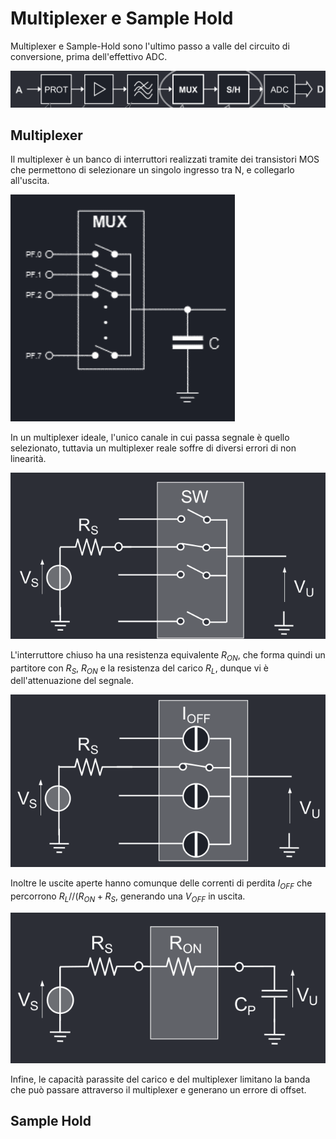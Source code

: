 # Multiplexer e Sample Hold
Multiplexer e Sample-Hold sono l'ultimo passo a valle del circuito di conversione, prima dell'effettivo ADC.

![alt text](../img/lezione_11.md/image-1.png)

## Multiplexer
Il multiplexer è un banco di interruttori realizzati tramite dei transistori MOS che permettono di selezionare un singolo ingresso tra N, e collegarlo all'uscita.

![alt text](../img/lezione_11.md/image.png)

In un multiplexer ideale, l'unico canale in cui passa segnale è quello selezionato, tuttavia un multiplexer reale soffre di diversi errori di non linearità.

![alt text](../img/lezione_11.md/image-2.png)

L'interruttore chiuso ha una resistenza equivalente $R_{ON}$, che forma quindi un partitore con $R_S$, $R_{ON}$ e la resistenza del carico $R_L$, dunque vi è dell'attenuazione del segnale.

![alt text](../img/lezione_11.md/image-3.png)

Inoltre le uscite aperte hanno comunque delle correnti di perdita $I_{OFF}$ che percorrono $R_L // (R_{ON} + R_S$, generando una $V_{OFF}$ in uscita.

![alt text](../img/lezione_11.md/image-4.png)

Infine, le capacità parassite del carico e del multiplexer limitano la banda che può passare attraverso il multiplexer e generano un errore di offset.
## Sample Hold